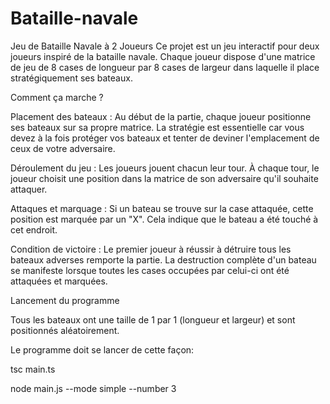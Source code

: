 # Bataille-navale 
 Jeu de Bataille Navale à 2 Joueurs
Ce projet est un jeu interactif pour deux joueurs inspiré de la bataille navale. Chaque joueur dispose d'une matrice de jeu de 8 cases de longueur par 8 cases de largeur dans laquelle il place stratégiquement ses bateaux.

Comment ça marche ?

Placement des bateaux :
Au début de la partie, chaque joueur positionne ses bateaux sur sa propre matrice. La stratégie est essentielle car vous devez à la fois protéger vos bateaux et tenter de deviner l'emplacement de ceux de votre adversaire.

Déroulement du jeu :
Les joueurs jouent chacun leur tour. À chaque tour, le joueur choisit une position dans la matrice de son adversaire qu'il souhaite attaquer.

Attaques et marquage :
Si un bateau se trouve sur la case attaquée, cette position est marquée par un "X". Cela indique que le bateau a été touché à cet endroit.

Condition de victoire :
Le premier joueur à réussir à détruire tous les bateaux adverses remporte la partie. La destruction complète d'un bateau se manifeste lorsque toutes les cases occupées par celui-ci ont été attaquées et marquées.

Lancement du programme 

Tous les bateaux ont une taille de 1 par 1 (longueur et largeur) et sont positionnés aléatoirement.

Le programme doit se lancer de cette façon:


 tsc main.ts
 
 node main.js --mode simple --number 3